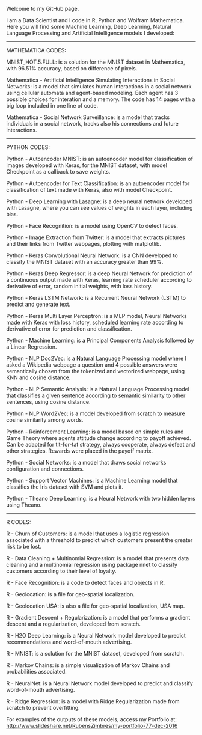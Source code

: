 Welcome to my GitHub page. 

I am a Data Scientist and I code in R, Python and Wolfram Mathematica. Here you will find some Machine Learning, Deep Learning, Natural Language Processing and Artificial Intelligence models I developed:

------------------
MATHEMATICA CODES:

MNIST_HOT.5.FULL:	is a solution for the MNIST dataset in Mathematica, with 96.51% accuracy, based on difference of pixels.

Mathematica - Artificial Intelligence Simulating Interactions in Social Networks:	is a model that simulates human interactions in a social network using cellular automata and agent-based modeling. Each agent has 3 possible choices for interation and a memory. The code has 14 pages with a big loop included in one line of code.

Mathematica - Social Network Surveillance:	is a model that tracks individuals in a social network, tracks also his connections and future interactions.


------------------
PYTHON CODES:

Python - Autoencoder MNIST:	is an autoencoder model for classification of images developed with Keras, for the MNIST dataset, with model Checkpoint as a callback to save weights.

Python - Autoencoder for Text Classification:	is an autoencoder model for classification of text made with Keras, also with model Checkpoint.

Python - Deep Learning with Lasagne:	is a deep neural network developed with Lasagne, where you can see values of weights in each layer, including bias.

Python - Face Recognition:	is a model using OpenCV to detect faces.

Python - Image Extraction from Twitter:	is a model that extracts pictures and their links from Twitter webpages, plotting with matplotlib.

Python - Keras Convolutional Neural Network: is a CNN developed to classify the MNIST dataset with an accuracy greater than 99%.

Python - Keras Deep Regressor:	is a deep Neural Network for prediction of a continuous output made with Keras, learning rate scheduler according to derivative of error, random initial weights, with loss history.

Python - Keras LSTM Network:	is a Recurrent Neural Network (LSTM) to predict and generate text.

Python - Keras Multi Layer Perceptron:	is a MLP model, Neural Networks made with Keras with loss history, scheduled learning rate according to derivative of error for prediction and classification.

Python - Machine Learning: is a Principal Components Analysis followed by a Linear Regression.

Python - NLP Doc2Vec:	is a Natural Language Processing model where I asked a Wikipedia webpage a question and 4 possible answers were semantically chosen from the tokenized and vectorized webpage, using KNN and cosine distance.

Python - NLP Semantic Analysis:	is a Natural Language Processing model that classifies a given sentence according to semantic similarity to other sentences, using cosine distance.

Python - NLP Word2Vec:	is a model developed from scratch to measure cosine similarity among words.

Python - Reinforcement Learning:	is a model based on simple rules and Game Theory where agents attitude change according to payoff achieved. Can be adapted for tit-for-tat strategy, always cooperate, always defeat and other strategies. Rewards were placed in the payoff matrix.

Python - Social Networks:	is a model that draws social networks configuration and connections.

Python - Support Vector Machines:	is a Machine Learning model that classifies the Iris dataset with SVM and plots it.

Python - Theano Deep Learning:	is a Neural Network with two hidden layers using Theano.


------------------
R CODES:

R - Churn of Customers: is a model that uses a logistic regression associated with a threshold to predict which customers present the greater risk to be lost.

R - Data Cleaning + Multinomial Regression:	is a model that presents data cleaning and a multinomial regression using package nnet to classify customers according to their level of loyalty.

R - Face Recognition:	is a code to detect faces and objects in R.

R - Geolocation:	is a file for geo-spatial localization.

R - Geolocation USA:	is also a file for geo-spatial localization, USA map.

R - Gradient Descent + Regularization:	is a model that performs a gradient descent and a regularization, developed from scratch.

R - H2O Deep Learning:	is a Neural Network model developed to predict recommendations and word-of-mouth advertising.

R - MNIST:	is a solution for the MNIST dataset, developed from scratch.

R - Markov Chains:	is a simple visualization of Markov Chains and probabilities associated.

R - NeuralNet:	is a Neural Network model developed to predict and classify word-of-mouth advertising.

R - Ridge Regression: is a model with Ridge Regularization made from scratch to prevent overfitting.


For examples of the outputs of these models, access my Portfolio at: http://www.slideshare.net/RubensZimbres/my-portfolio-77-dec-2016
